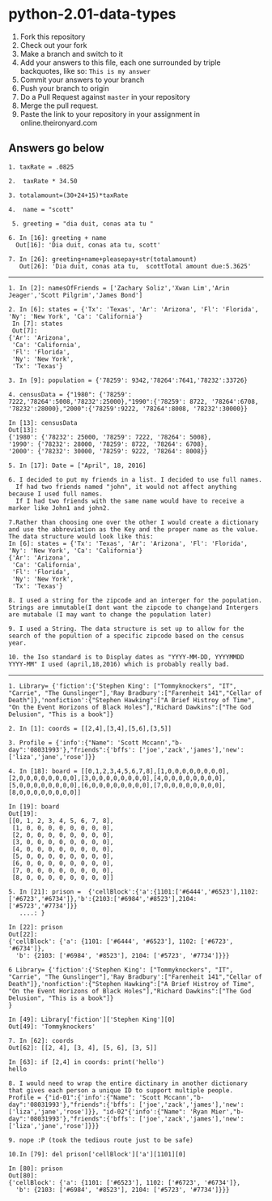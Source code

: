 # python-2.01-data-types

  1. Fork this repository
  2. Check out your fork
  3. Make a branch and switch to it
  4. Add your answers to this file, each one surrounded by triple backquotes, like so:
    ```
    This is my answer
    ```
  5. Commit your answers to your branch
  6. Push your branch to origin
  7. Do a Pull Request against `master` in your repository
  8. Merge the pull request.
  9. Paste the link to your repository in your assignment in online.theironyard.com

## Answers go below
```
1. taxRate = .0825
```
```
2.  taxRate * 34.50
```
```
3. totalamount=(30+24+15)*taxRate
```
```
4.  name = "scott"
```
```
 5. greeting = "dia duit, conas ata tu "
 ```
 ```
6. In [16]: greeting + name
   Out[16]: 'Dia duit, conas ata tu, scott'
```
```
7. In [26]: greeting+name+pleasepay+str(totalamount)
   Out[26]: 'Dia duit, conas ata tu,  scottTotal amount due:5.3625'
```
---------------------------------------------------------------------------------------

```
1. In [2]: namesOfFriends = ['Zachary Soliz','Xwan Lim','Arin Jeager','Scott Pilgrim','James Bond']
```
```
2. In [6]: states = {'Tx': 'Texas', 'Ar': 'Arizona', 'Fl': 'Florida', 'Ny': 'New York', 'Ca': 'California'}
 In [7]: states
 Out[7]:
{'Ar': 'Arizona',
 'Ca': 'California',
 'Fl': 'Florida',
 'Ny': 'New York',
 'Tx': 'Texas'}
 ```
 ```
3. In [9]: population = {'78259': 9342,'78264':7641,'78232':33726}
 ```
 ```
4. censusData = {"1980": {'78259': 7222,'78264':5008,'78232':25000},"1990":{'78259': 8722, '78264':6708, '78232':28000},"2000":{'78259':9222, '78264':8008, '78232':30000}}

 In [13]: censusData
 Out[13]:
 {'1980': {'78232': 25000, '78259': 7222, '78264': 5008},
 '1990': {'78232': 28000, '78259': 8722, '78264': 6708},
 '2000': {'78232': 30000, '78259': 9222, '78264': 8008}}
```
```
5. In [17]: Date = ["April", 18, 2016]
```
```
6. I decided to put my friends in a list. I decided to use full names.
  If had two friends named "john", it would not affect anything because I used full names.
  If I had two friends with the same name would have to receive a marker like John1 and john2.
```
```
7.Rather than choosing one over the other I would create a dictionary and use the abbreviation as the Key and the proper name as the value.
The data structure would look like this:  
In [6]: states = {'Tx': 'Texas', 'Ar': 'Arizona', 'Fl': 'Florida', 'Ny': 'New York', 'Ca': 'California'}
{'Ar': 'Arizona',
 'Ca': 'California',
 'Fl': 'Florida',
 'Ny': 'New York',
 'Tx': 'Texas'}
 ```
 ```
8. I used a string for the zipcode and an interger for the population. Strings are immutable(I dont want the zipcode to change)and Intergers are mutabale (I may want to change the population later)
```
```
9. I used a String. The data structure is set up to allow for the search of the popultion of a specific zipcode based on the census year.
```
```
10. the Iso standard is to Display dates as "YYYY-MM-DD, YYYYMMDD
YYYY-MM" I used (april,18,2016) which is probably really bad.
```

------------------------------------------------------------------------------------------------------------------------

```
1. Library= {'fiction':{'Stephen King': ["Tommyknockers", "IT", "Carrie", "The Gunslinger"],'Ray Bradbury':["Farenheit 141","Cellar of Death"]},'nonfiction':{"Stephen Hawking":["A Brief Histroy of Time", "On the Event Horizons of Black Holes"],"Richard Dawkins":["The God Delusion", "This is a book"]}
```
```
2. In [1]: coords = [[2,4],[3,4],[5,6],[3,5]]
```
```
3. Profile = {'info':{"Name": 'Scott Mccann',"b-day":'08031993'},"friends":{'bffs': ['joe','zack','james'],'new':['liza','jane','rose']}}
```
```
4. In [18]: board = [[0,1,2,3,4,5,6,7,8],[1,0,0,0,0,0,0,0,0],[2,0,0,0,0,0,0,0,0],[3,0,0,0,0,0,0,0,0],[4,0,0,0,0,0,0,0,0],[5,0,0,0,0,0,0,0,0],[6,0,0,0,0,0,0,0,0],[7,0,0,0,0,0,0,0,0],[8,0,0,0,0,0,0,0,0]]

In [19]: board
Out[19]:
[[0, 1, 2, 3, 4, 5, 6, 7, 8],
 [1, 0, 0, 0, 0, 0, 0, 0, 0],
 [2, 0, 0, 0, 0, 0, 0, 0, 0],
 [3, 0, 0, 0, 0, 0, 0, 0, 0],
 [4, 0, 0, 0, 0, 0, 0, 0, 0],
 [5, 0, 0, 0, 0, 0, 0, 0, 0],
 [6, 0, 0, 0, 0, 0, 0, 0, 0],
 [7, 0, 0, 0, 0, 0, 0, 0, 0],
 [8, 0, 0, 0, 0, 0, 0, 0, 0]]
```
```
5. In [21]: prison =  {'cellBlock':{'a':{1101:['#6444','#6523'],1102:['#6723','#6734']},'b':{2103:['#6984','#8523'],2104:['#5723','#7734']}}
   ....: }

In [22]: prison
Out[22]:
{'cellBlock': {'a': {1101: ['#6444', '#6523'], 1102: ['#6723', '#6734']},
  'b': {2103: ['#6984', '#8523'], 2104: ['#5723', '#7734']}}}
```
```
6 Library= {'fiction':{'Stephen King': ["Tommyknockers", "IT", "Carrie", "The Gunslinger"],'Ray Bradbury':["Farenheit 141","Cellar of Death"]},'nonfiction':{"Stephen Hawking":["A Brief Histroy of Time", "On the Event Horizons of Black Holes"],"Richard Dawkins":["The God Delusion", "This is a book"]}
}

In [49]: Library['fiction']['Stephen King'][0]
Out[49]: 'Tommyknockers'
```
```
7. In [62]: coords
Out[62]: [[2, 4], [3, 4], [5, 6], [3, 5]]

In [63]: if [2,4] in coords: print('hello')
hello
```
```
8. I would need to wrap the entire dictinary in another dictionary that gives each person a unique ID to support multiple people.
Profile = {"id-01":{'info':{"Name": 'Scott Mccann',"b-day":'08031993'},"friends":{'bffs': ['joe','zack','james'],'new':['liza','jane','rose']}}, "id-02"{'info':{"Name": 'Ryan Mier',"b-day":'08031993'},"friends":{'bffs': ['joe','zack','james'],'new':['liza','jane','rose']}}}
```
```
9. nope :P (took the tedious route just to be safe)
```
```
10.In [79]: del prison['cellBlock']['a'][1101][0]

In [80]: prison
Out[80]:
{'cellBlock': {'a': {1101: ['#6523'], 1102: ['#6723', '#6734']},
  'b': {2103: ['#6984', '#8523'], 2104: ['#5723', '#7734']}}}
```
